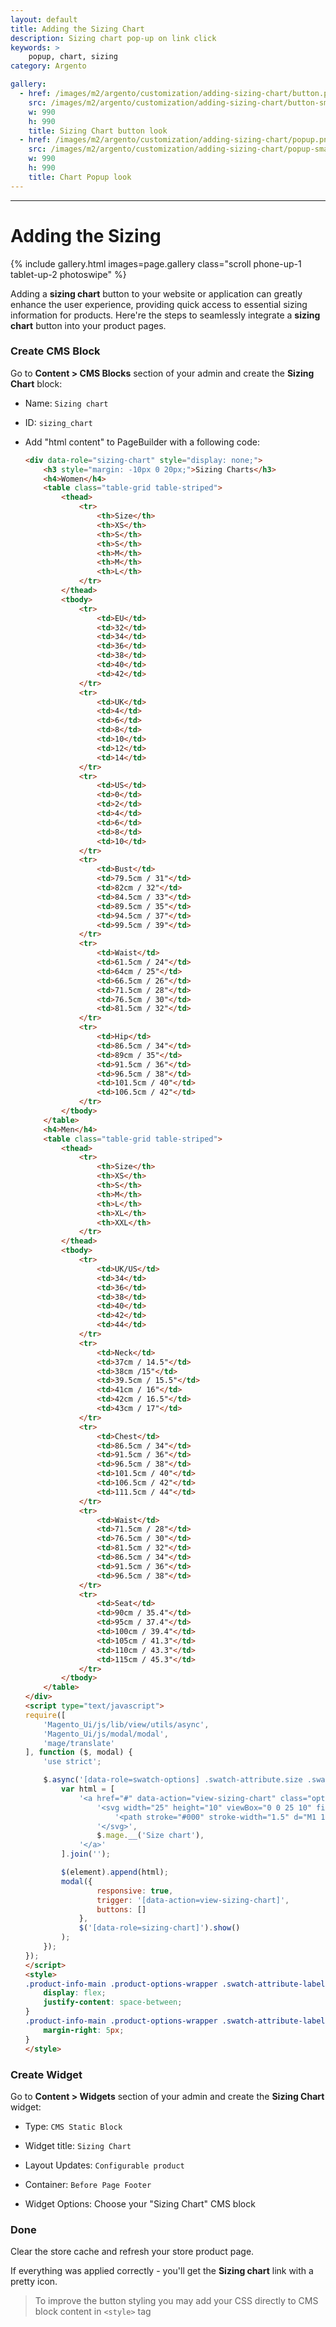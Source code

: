 ```yaml
---
layout: default
title: Adding the Sizing Chart
description: Sizing chart pop-up on link click
keywords: >
    popup, chart, sizing
category: Argento

gallery:
  - href: /images/m2/argento/customization/adding-sizing-chart/button.png
    src: /images/m2/argento/customization/adding-sizing-chart/button-small.png
    w: 990
    h: 990
    title: Sizing Chart button look
  - href: /images/m2/argento/customization/adding-sizing-chart/popup.png
    src: /images/m2/argento/customization/adding-sizing-chart/popup-small.png
    w: 990
    h: 990
    title: Chart Popup look
---
```


---

# Adding the Sizing 

{% include gallery.html images=page.gallery class="scroll phone-up-1 tablet-up-2 photoswipe" %}

Adding a **sizing chart** button to your website or application can greatly enhance the user experience, providing quick access to essential sizing information for products. Here're the steps to seamlessly integrate a **sizing chart** button into your product pages.

### Create CMS Block

Go to **Content > CMS Blocks** section of your admin and create the **Sizing Chart** block:
- Name: `Sizing chart`
- ID: `sizing_chart`
- Add "html content" to PageBuilder with a following code:

    ```html
    <div data-role="sizing-chart" style="display: none;">
        <h3 style="margin: -10px 0 20px;">Sizing Charts</h3>
        <h4>Women</h4>
        <table class="table-grid table-striped">
            <thead>
                <tr>
                    <th>Size</th>
                    <th>XS</th>
                    <th>S</th>
                    <th>S</th>
                    <th>M</th>
                    <th>M</th>
                    <th>L</th>
                </tr>
            </thead>
            <tbody>
                <tr>
                    <td>EU</td>
                    <td>32</td>
                    <td>34</td>
                    <td>36</td>
                    <td>38</td>
                    <td>40</td>
                    <td>42</td>
                </tr>
                <tr>
                    <td>UK</td>
                    <td>4</td>
                    <td>6</td>
                    <td>8</td>
                    <td>10</td>
                    <td>12</td>
                    <td>14</td>
                </tr>
                <tr>
                    <td>US</td>
                    <td>0</td>
                    <td>2</td>
                    <td>4</td>
                    <td>6</td>
                    <td>8</td>
                    <td>10</td>
                </tr>
                <tr>
                    <td>Bust</td>
                    <td>79.5cm / 31"</td>
                    <td>82cm / 32"</td>
                    <td>84.5cm / 33"</td>
                    <td>89.5cm / 35"</td>
                    <td>94.5cm / 37"</td>
                    <td>99.5cm / 39"</td>
                </tr>
                <tr>
                    <td>Waist</td>
                    <td>61.5cm / 24"</td>
                    <td>64cm / 25"</td>
                    <td>66.5cm / 26"</td>
                    <td>71.5cm / 28"</td>
                    <td>76.5cm / 30"</td>
                    <td>81.5cm / 32"</td>
                </tr>
                <tr>
                    <td>Hip</td>
                    <td>86.5cm / 34"</td>
                    <td>89cm / 35"</td>
                    <td>91.5cm / 36"</td>
                    <td>96.5cm / 38"</td>
                    <td>101.5cm / 40"</td>
                    <td>106.5cm / 42"</td>
                </tr>
            </tbody>
        </table>
        <h4>Men</h4>
        <table class="table-grid table-striped">
            <thead>
                <tr>
                    <th>Size</th>
                    <th>XS</th>
                    <th>S</th>
                    <th>M</th>
                    <th>L</th>
                    <th>XL</th>
                    <th>XXL</th>
                </tr>
            </thead>
            <tbody>
                <tr>
                    <td>UK/US</td>
                    <td>34</td>
                    <td>36</td>
                    <td>38</td>
                    <td>40</td>
                    <td>42</td>
                    <td>44</td>
                </tr>
                <tr>
                    <td>Neck</td>
                    <td>37cm / 14.5"</td>
                    <td>38cm /15"</td>
                    <td>39.5cm / 15.5"</td>
                    <td>41cm / 16"</td>
                    <td>42cm / 16.5"</td>
                    <td>43cm / 17"</td>
                </tr>
                <tr>
                    <td>Chest</td>
                    <td>86.5cm / 34"</td>
                    <td>91.5cm / 36"</td>
                    <td>96.5cm / 38"</td>
                    <td>101.5cm / 40"</td>
                    <td>106.5cm / 42"</td>
                    <td>111.5cm / 44"</td>
                </tr>
                <tr>
                    <td>Waist</td>
                    <td>71.5cm / 28"</td>
                    <td>76.5cm / 30"</td>
                    <td>81.5cm / 32"</td>
                    <td>86.5cm / 34"</td>
                    <td>91.5cm / 36"</td>
                    <td>96.5cm / 38"</td>
                </tr>
                <tr>
                    <td>Seat</td>
                    <td>90cm / 35.4"</td>
                    <td>95cm / 37.4"</td>
                    <td>100cm / 39.4"</td>
                    <td>105cm / 41.3"</td>
                    <td>110cm / 43.3"</td>
                    <td>115cm / 45.3"</td>
                </tr>
            </tbody>
        </table>
    </div>
    <script type="text/javascript">
    require([
        'Magento_Ui/js/lib/view/utils/async',
        'Magento_Ui/js/modal/modal',
        'mage/translate'
    ], function ($, modal) {
        'use strict';

        $.async('[data-role=swatch-options] .swatch-attribute.size .swatch-attribute-label', function (element) {
            var html = [
                '<a href="#" data-action="view-sizing-chart" class="option-help-text">',
                    '<svg width="25" height="10" viewBox="0 0 25 10" fill="none" xmlns="http://www.w3.org/2000/svg">',
                        '<path stroke="#000" stroke-width="1.5" d="M1 1h23v8H1z"></path><path stroke="#000" d="M12.5 1v6M4.5 1v4M16.5 1v4M8.5 1v4M20.5 1v4"></path>',
                    '</svg>',
                    $.mage.__('Size chart'),
                '</a>'
            ].join('');

            $(element).append(html);
            modal({
                    responsive: true,
                    trigger: '[data-action=view-sizing-chart]',
                    buttons: []
                },
                $('[data-role=sizing-chart]').show()
            );
        });
    });
    </script>
    <style>
    .product-info-main .product-options-wrapper .swatch-attribute-label { 
        display: flex; 
        justify-content: space-between;
    }
    .product-info-main .product-options-wrapper .swatch-attribute-label svg { 
        margin-right: 5px;
    }
    </style>
    ```

### Create Widget 

Go to **Content > Widgets** section of your admin and create the **Sizing Chart** widget:
- Type: `CMS Static Block`
- Widget title: `Sizing Chart`
- Layout Updates: `Configurable product`
- Container: `Before Page Footer`

- Widget Options: Choose your "Sizing Chart" CMS block

### Done

Clear the store cache and refresh your store product page.

If everything was applied correctly - you'll get the **Sizing chart** link with a pretty icon.

> To improve the button styling you may add your CSS directly to CMS block content in
`<style>` tag

